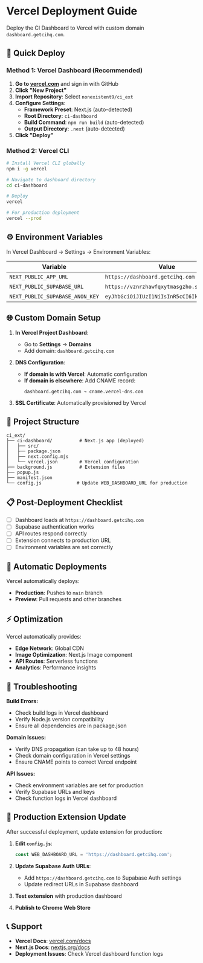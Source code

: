 # Vercel Deployment Guide

Deploy the CI Dashboard to Vercel with custom domain `dashboard.getcihq.com`.

## 🚀 Quick Deploy

### Method 1: Vercel Dashboard (Recommended)

1. **Go to [vercel.com](https://vercel.com)** and sign in with GitHub
2. **Click "New Project"** 
3. **Import Repository**: Select `nonexistent9/ci_ext`
4. **Configure Settings**:
   - **Framework Preset**: Next.js (auto-detected)
   - **Root Directory**: `ci-dashboard`
   - **Build Command**: `npm run build` (auto-detected)
   - **Output Directory**: `.next` (auto-detected)
5. **Click "Deploy"**

### Method 2: Vercel CLI

```bash
# Install Vercel CLI globally
npm i -g vercel

# Navigate to dashboard directory
cd ci-dashboard

# Deploy
vercel

# For production deployment
vercel --prod
```

## ⚙️ Environment Variables

In Vercel Dashboard → Settings → Environment Variables:

| Variable | Value | Environment |
|----------|-------|-------------|
| `NEXT_PUBLIC_APP_URL` | `https://dashboard.getcihq.com` | Production |
| `NEXT_PUBLIC_SUPABASE_URL` | `https://vznrzhawfqxytmasgzho.supabase.co` | All |
| `NEXT_PUBLIC_SUPABASE_ANON_KEY` | `eyJhbGciOiJIUzI1NiIsInR5cCI6IkpXVCJ9...` | All |

## 🌐 Custom Domain Setup

1. **In Vercel Project Dashboard**:
   - Go to **Settings** → **Domains**
   - Add domain: `dashboard.getcihq.com`

2. **DNS Configuration**:
   - **If domain is with Vercel**: Automatic configuration
   - **If domain is elsewhere**: Add CNAME record:
     ```
     dashboard.getcihq.com → cname.vercel-dns.com
     ```

3. **SSL Certificate**: Automatically provisioned by Vercel

## 🔧 Project Structure

```
ci_ext/
├── ci-dashboard/          # Next.js app (deployed)
│   ├── src/
│   ├── package.json
│   ├── next.config.mjs
│   └── vercel.json        # Vercel configuration
├── background.js          # Extension files
├── popup.js
├── manifest.json
└── config.js             # Update WEB_DASHBOARD_URL for production
```

## 📋 Post-Deployment Checklist

- [ ] Dashboard loads at `https://dashboard.getcihq.com`
- [ ] Supabase authentication works
- [ ] API routes respond correctly
- [ ] Extension connects to production URL
- [ ] Environment variables are set correctly

## 🔄 Automatic Deployments

Vercel automatically deploys:
- **Production**: Pushes to `main` branch
- **Preview**: Pull requests and other branches

## ⚡ Optimization

Vercel automatically provides:
- **Edge Network**: Global CDN
- **Image Optimization**: Next.js Image component
- **API Routes**: Serverless functions
- **Analytics**: Performance insights

## 🐛 Troubleshooting

**Build Errors:**
- Check build logs in Vercel dashboard
- Verify Node.js version compatibility
- Ensure all dependencies are in package.json

**Domain Issues:**
- Verify DNS propagation (can take up to 48 hours)
- Check domain configuration in Vercel settings
- Ensure CNAME points to correct Vercel endpoint

**API Issues:**
- Check environment variables are set for production
- Verify Supabase URLs and keys
- Check function logs in Vercel dashboard

## 🎯 Production Extension Update

After successful deployment, update extension for production:

1. **Edit `config.js`**:
   ```javascript
   const WEB_DASHBOARD_URL = 'https://dashboard.getcihq.com';
   ```

2. **Update Supabase Auth URLs**:
   - Add `https://dashboard.getcihq.com` to Supabase Auth settings
   - Update redirect URLs in Supabase dashboard

3. **Test extension** with production dashboard
4. **Publish to Chrome Web Store**

## 📞 Support

- **Vercel Docs**: [vercel.com/docs](https://vercel.com/docs)
- **Next.js Docs**: [nextjs.org/docs](https://nextjs.org/docs)
- **Deployment Issues**: Check Vercel dashboard function logs